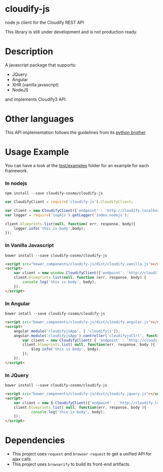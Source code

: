 # cloudify-js
node js client for the Cloudify REST API

This library is still under development and is not production ready.

# Description

A javascript package that supports:

 * JQuery
 * Angular
 * XHR (vanilla javascript)
 * NodeJS

and implements Cloudify3 API.


# Other languages

This API implementation follows the guidelines from its [python brother](http://cloudify-rest-client.readthedocs.org/en/latest/)

# Usage Example

You can have a look at the [test/examples](test/exmaple) folder for an example for each framework.

### In nodejs

```
npm install --save cloudify-cosmo/cloudify-js
```

```javascript
var CloudifyClient = require('cloudify-js').CloudifyClient;

var client = new CloudifyClient({'endpoint' : 'http://cloudify.localhost.com'});
var logger = require('log4js').getLogger('index.nodejs');

client.blueprints.list(null, function( err, response, body){
    logger.info('this is body',body);
});
```

### In Vanilla Javascript

```
bower install --save cloudify-cosmo/cloudify-js
```

```html
<script src="bower_components/cloudify-js/dist/cloudify.vanilla.js"></script>
<script>
    var client = new window.CloudifyClient({'endpoint': 'http://cloudify.localhost.com'});
    client.blueprints.list(null, function (err, response, body) {
        console.log('this is body', body);
    });
</script>
```

### In Angular

```
bower intall --save cloudify-cosmo/cloudify-js
```


```html
<script src="bower_components/cloudify-js/dist/cloudify.angular.js"></script>
<script>
    angular.module('cloudifyjsApp', [ 'cloudifyjs']);
    angular.module('cloudifyjsApp').controller('cloudifyjsCtrl', function($scope, $log, CloudifyClient ){
        var client = new CloudifyClient( { 'endpoint' : 'http://cloudify.localhost.com' } );
        client.blueprints.list( null, function(err, response, body ){
            $log.info('this is body', body);
        });
    });
</script>
```


### In JQuery

```
bower install --save cloudify-cosmo/cloudify-js
```

```html
<script src="bower_components/cloudify-js/dist/cloudify.jquery.js"></script>
<script>
    var client = new $.CloudifyClient({'endpoint' : 'http://cloudify.localhost.com'});
    client.blueprints.list( null, function(err, response, body ){
            console.log('this is body', body);
    });
</script>
```

# Dependencies

 * This project uses `request` and `browser-request` to get a unified API for ajax calls
 * This project uses `browserify` to build its front-end artifacts.
